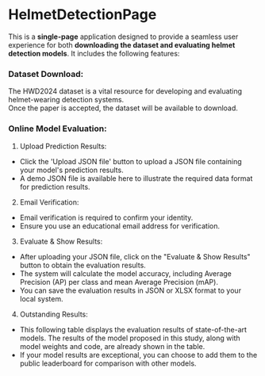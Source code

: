 # HelmetDetectionPage

 This is a **single-page** application designed to provide a seamless user experience for both **downloading the dataset and evaluating helmet detection models**. It includes the following features:
### Dataset Download:
The HWD2024 dataset is a vital resource for developing and evaluating helmet-wearing detection systems.  
Once the paper is accepted, the dataset will be available to download.

### Online Model Evaluation:
1. Upload Prediction Results:
  - Click the 'Upload JSON file' button to upload a JSON file containing your model's prediction results.
  - A demo JSON file is available here to illustrate the required data format for prediction results.

2. Email Verification:

  * Email verification is required to confirm your identity.
  * Ensure you use an educational email address for verification.
3. Evaluate & Show Results:

  * After uploading your JSON file, click on the "Evaluate & Show Results" button to obtain the evaluation results.
  * The system will calculate the model accuracy, including Average Precision (AP) per class and mean Average Precision (mAP).
  * You can save the evaluation results in JSON or XLSX format to your local system.

4. Outstanding Results:
  * This following table displays the evaluation results of state-of-the-art models. The results of the model proposed in this study, along with model weights and code, are already shown in the table.
  * If your model results are exceptional, you can choose to add them to the public leaderboard for comparison with other models.
